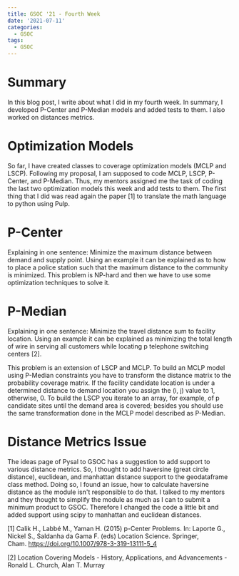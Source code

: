 ```yaml
---
title: GSOC '21 - Fourth Week
date: '2021-07-11'
categories:
  - GSOC
tags:
  - GSOC
---
```


# Summary
In this blog post, I write about what I did in my fourth week. In summary, I developed P-Center and P-Median models and added tests to them. I also worked on distances metrics.

# Optimization Models

So far, I have created classes to coverage optimization models (MCLP and LSCP). Following my proposal, I am supposed to code MCLP, LSCP, P-Center, and P-Median. Thus, my mentors assigned me the task of coding the last two optimization models this week and add tests to them. The first thing that I did was read again the paper [1] to translate the math language to python using Pulp. 

# P-Center

Explaining in one sentence: Minimize the maximum distance between demand and supply point. Using an example it can be explained as to how to place a police station such that the maximum distance to the community is minimized. This problem is NP-hard and then we have to use some optimization techniques to solve it. 

# P-Median

Explaining in one sentence: Minimize the travel distance sum to facility location. Using an example it can be explained as minimizing the total length of wire in serving all customers while locating p telephone switching centers [2].

This problem is an extension of LSCP and MCLP. To build an MCLP model using P-Median constraints you have to transform the distance matrix to the probability coverage matrix. If the facility candidate location is under a determined distance to demand location you assign the (i, j) value to 1, otherwise, 0. To build the LSCP you iterate to an array, for example, of p candidate sites until the demand area is covered; besides you should use the same transformation done in the MCLP model described as P-Median.

# Distance Metrics Issue

The ideas page of Pysal to GSOC has a suggestion to add support to various distance metrics. So, I thought to add haversine (great circle distance), euclidean, and manhattan distance support to the geodataframe class method. Doing so, I found an issue, how to calculate haversine distance as the module isn't responsible to do that. I talked to my mentors and they thought to simplify the module as much as I can to submit a minimum product to GSOC. Therefore I changed the code a little bit and added support using scipy to manhattan and euclidean distances.


[1] Calik H., Labbé M., Yaman H. (2015) p-Center Problems. In: Laporte G., Nickel S., Saldanha da Gama F. (eds) Location Science. Springer, Cham. https://doi.org/10.1007/978-3-319-13111-5_4

[2] Location Covering Models - History, Applications, and Advancements - Ronald L. Church, Alan T. Murray